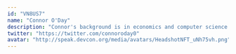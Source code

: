 ```yaml
---
id: "VN8US7"
name: "Connor O'Day"
description: "Connor's background is in economics and computer science. He began working at ConsenSys in 2015 followed by Gitcoin in 2019. He initially focused on growing the Gitcoin developer community via virtual hackathons and more recently, following the launch of GitcoinDAO, has transitioned to work full-time managing Grants Ecosystem rounds with the PGF workstream. Today he's excited about growing adoption of the quadratic funding mechanism and experimenting with it in new and unique ways."
twitter: "https://twitter.com/connoroday0"
avatar: "http://speak.devcon.org/media/avatars/HeadshotNFT_uNh75vh.png"
---
```

